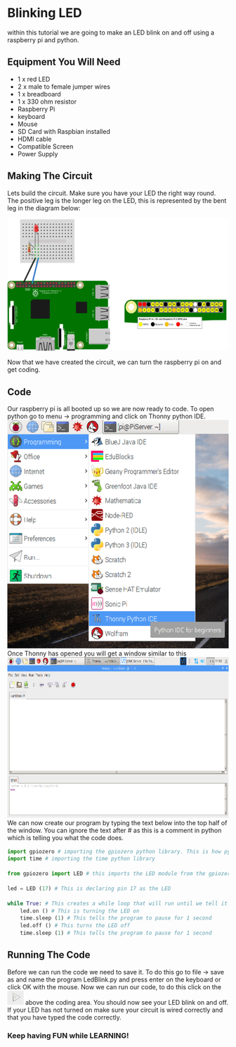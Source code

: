 # Blinking LED

within this tutorial we are going to make an LED blink on and off using a raspberry pi and python.

## Equipment You Will Need
* 1 x red LED
* 2 x male to female jumper wires
* 1 x breadboard
* 1 x 330 ohm resistor
* Raspberry Pi
* keyboard
* Mouse
* SD Card with Raspbian installed
* HDMI cable
* Compatible Screen
* Power Supply

## Making The Circuit
Lets build the circuit. Make sure you have your LED the right way round. The positive leg is the longer leg on the LED, this is represented by the bent leg in the diagram below:

![LED Diagram](Images/LED_Diagram.png)

Now that we have created the circuit, we can turn the raspberry pi on and get coding.

## Code
Our raspberry pi is all booted up so we are now ready to code. To open python go to menu -> programming and click on Thonny python IDE. ![Thonny menu item](Images/Menu.png) Once Thonny has opened you will get a window similar to this ![Thonny IDE](Images/Thonny.png) We can now create our program by typing the text below into the top half of the window. You can ignore the text after # as this is a comment in python which is telling you what the code does.

```python
import gpiozero # importing the gpiozero python library. This is how python talks to the raspberry pi GPIO
import time # importing the time python library

from gpiozero import LED # this imports the LED module from the gpiozero library

led = LED (17) # This is declaring pin 17 as the LED

while True: # This creates a while loop that will run until we tell it to stop
    led.on () # This is turning the LED on
    time.sleep (1) # This tells the program to pause for 1 second
    led.off () # This turns the LED off
    time.sleep (1) # This tells the program to pause for 1 second
```

## Running The Code
Before we can run the code we need to save it. To do this go to file -> save as and name the program LedBlink.py and press enter on the keyboard or click OK with the mouse. Now we can run our code, to do this click on the ![arrow](Images/Arrow.png) above the coding area. You should now see your LED blink on and off. If your LED has not turned on make sure your circuit is wired correctly and that you have typed the code correctly.


### Keep having FUN while LEARNING!
